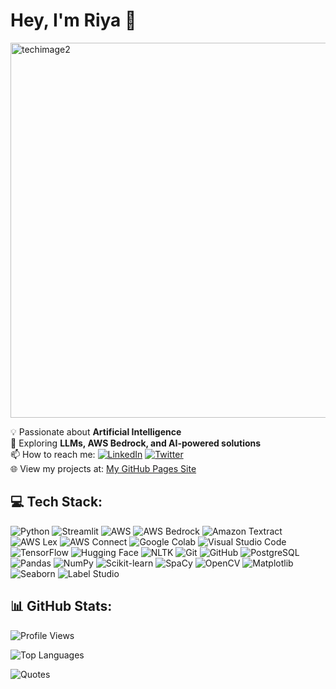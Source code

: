# Hey, I'm Riya 👋

<img alt="techimage2" src="https://github.com/user-attachments/assets/a7b8876a-989a-42f4-8b54-28774d363c5a" width="600" />

💡 Passionate about **Artificial Intelligence**  
🚀 Exploring **LLMs, AWS Bedrock, and AI-powered solutions**  
📫 How to reach me: [![LinkedIn](https://img.shields.io/badge/-LinkedIn-blue?style=flat-square&logo=linkedin)](https://www.linkedin.com/in/riyageorgek) 
[![Twitter](https://img.shields.io/badge/-Twitter-blue?style=flat-square&logo=twitter)](https://twitter.com/riyageorgek)   
🌐 View my projects at:  [My GitHub Pages Site](https://riyageorgek.github.io/)




## 💻 Tech Stack: 
![Python](https://img.shields.io/badge/-Python-3776AB?style=flat-square&logo=python&logoColor=white)
![Streamlit](https://img.shields.io/badge/-Streamlit-FF4B4B?style=flat-square&logo=streamlit&logoColor=white)
![AWS](https://img.shields.io/badge/-AWS-232F3E?style=flat-square&logo=amazonaws&logoColor=white)
![AWS Bedrock](https://img.shields.io/badge/-AWS%20Bedrock-FF9900?style=flat-square&logo=amazonaws&logoColor=white)
![Amazon Textract](https://img.shields.io/badge/-Textract-FF9900?style=flat-square&logo=amazonaws&logoColor=white)
![AWS Lex](https://img.shields.io/badge/-Lex-232F3E?style=flat-square&logo=amazonaws&logoColor=white)
![AWS Connect](https://img.shields.io/badge/-Connect-FF9900?style=flat-square&logo=amazonaws&logoColor=white)
![Google Colab](https://img.shields.io/badge/-Google%20Colab-F9AB00?style=flat-square&logo=googlecolab&logoColor=white)
![Visual Studio Code](https://img.shields.io/badge/-VS%20Code-007ACC?style=flat-square&logo=visualstudiocode&logoColor=white)
![TensorFlow](https://img.shields.io/badge/-TensorFlow-FF6F00?style=flat-square&logo=tensorflow&logoColor=white)
![Hugging Face](https://img.shields.io/badge/-Hugging%20Face-FFCC00?style=flat-square&logo=huggingface&logoColor=white)
![NLTK](https://img.shields.io/badge/-NLTK-02569B?style=flat-square&logo=python&logoColor=white)
![Git](https://img.shields.io/badge/-Git-F05032?style=flat-square&logo=git&logoColor=white)
![GitHub](https://img.shields.io/badge/-GitHub-181717?style=flat-square&logo=github&logoColor=white)
![PostgreSQL](https://img.shields.io/badge/-PostgreSQL-4479A1?style=flat-square&logo=postgresql&logoColor=white)
![Pandas](https://img.shields.io/badge/-Pandas-150458?style=flat-square&logo=pandas&logoColor=white)
![NumPy](https://img.shields.io/badge/-NumPy-013243?style=flat-square&logo=numpy&logoColor=white)
![Scikit-learn](https://img.shields.io/badge/-Scikit--learn-F7931E?style=flat-square&logo=scikit-learn&logoColor=white)
![SpaCy](https://img.shields.io/badge/-SpaCy-09A3D5?style=flat-square&logo=spacy&logoColor=white)
![OpenCV](https://img.shields.io/badge/-OpenCV-5C3EE8?style=flat-square&logo=opencv&logoColor=white)
![Matplotlib](https://img.shields.io/badge/-Matplotlib-11557C?style=flat-square)
![Seaborn](https://img.shields.io/badge/-Seaborn-2E4C6D?style=flat-square)
![Label Studio](https://img.shields.io/badge/-Label%20Studio-9146FF?style=flat-square)

## 📊 GitHub Stats:  
![Profile Views](https://komarev.com/ghpvc/?username=riyageorgek&color=blue)

<!-- ![GitHub Followers](https://img.shields.io/github/followers/riyageorgek?style=flat-square)
![GitHub Stats](https://github-readme-stats-git-masterrstaa-rickstaa.vercel.app/api?username=riyageorgek&show_icons=true&theme=tokyonight) 
![GitHub Activity Graph](https://github-readme-activity-graph.vercel.app/graph?username=riyageorgek&theme=tokyo-night) -->

![Top Languages](https://github-readme-stats.vercel.app/api/top-langs/?username=riyageorgek&theme=dark&hide_border=false&include_all_commits=false&count_private=true&layout=compact)


<!-- ![GitHub Streak](https://github-readme-streak-stats.herokuapp.com/?user=riyageorgek&theme=tokyonight)

![GitHub Trophies](https://github-profile-trophy.vercel.app/?username=riyageorgek&theme=tokyonight)

 ![Top Languages](https://github-readme-stats.vercel.app/api/top-langs/?username=riyageorgek&theme=tokyonight) -->
<!-- ![Jokes](https://readme-jokes.vercel.app/api) -->

![Quotes](https://quotes-github-readme.vercel.app/api?type=horizontal&theme=radical)


